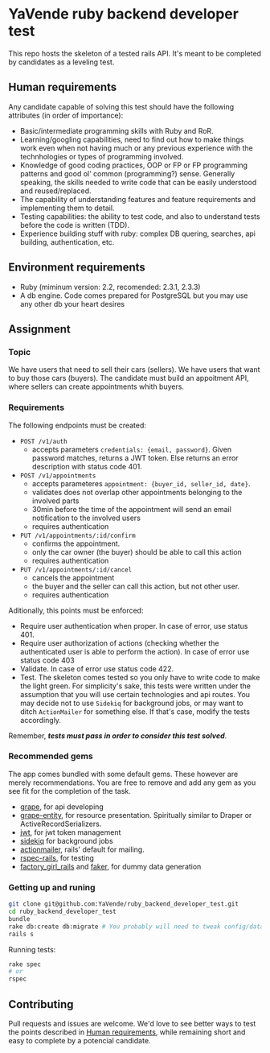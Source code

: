 # YaVende ruby backend developer test

This repo hosts the skeleton of a tested rails API.
It's meant to be completed by candidates as a leveling test.


## Human requirements

Any candidate capable of solving this test should have the following attributes (in order of importance):

- Basic/intermediate programming skills with Ruby and RoR.
- Learning/googling capabilities, need to find out how to make things work even when not having much or any previous experience with the technhologies or types of programming involved.
- Knowledge of good coding practices, OOP or FP or FP programming patterns and good ol' common (programming?) sense. Generally speaking, the skills needed to write code that can be easily understood and reused/replaced.
- The capability of understanding features and feature requirements and implementing them to detail.
- Testing capabilities: the ability to test code, and also to understand tests before the code is written (TDD).
- Experience building stuff with ruby: complex DB quering, searches, api building, authentication, etc.

## Environment requirements

- Ruby (miminum version: 2.2, recomended: 2.3.1, 2.3.3)
- A db engine. Code comes prepared for PostgreSQL but you may use any other db your heart desires

## Assignment

### Topic
We have users that need to sell their cars (sellers).
We have users that want to buy those cars (buyers).
The candidate must build an appoitment API, where sellers can create appointments whith buyers.

### Requirements

The following endpoints must be created:

- `POST /v1/auth`
  -  accepts parameters `credentials: {email, password}`. Given password matches, returns a JWT token. Else returns an error description with status code 401.
- `POST /v1/appointments`
  - accepts parameteres `appointment: {buyer_id, seller_id, date}`.
  - validates does not overlap other appointments belonging to the involved parts
  - 30min before the time of the appointment will send an email notification to the involved users
  - requires authentication
- `PUT /v1/appointments/:id/confirm`
  - confirms the appointment.
  - only the car owner (the buyer) should be able to call this action
  - requires authentication
- `PUT /v1/appointments/:id/cancel`
  - cancels the appointment
  - the buyer and the seller can call this action, but not other user.
  - requires authentication

Aditionally, this points must be enforced:

- Require user authentication when proper. In case of error, use status 401.
- Require user authorization of actions (checking whether the authenticated user is able to perform the action). In case of error use status code 403
- Validate. In case of error use status code 422.
- Test. The skeleton comes tested so you only have to write code to make the light green.
For simplicity's sake, this tests were written under the assumption that you will use certain technologies and api routes.
You may decide not to use `Sidekiq` for background jobs, or may want to ditch `ActionMailer` for something else.
If that's case, modify the tests accordingly.

Remember, ***tests must pass in order to consider this test solved***.

### Recommended gems
The app comes bundled with some default gems.
These however are merely recommendations.
You are free to remove and add any gem as you see fit for the completion of the task.

- [grape](https://github.com/ruby-grape/grape), for api developing
- [grape-entity](https://github.com/ruby-grape/grape-entity), for resource presentation. Spiritually similar to Draper or ActiveRecordSerializers.
- [jwt](https://github.com/jwt/ruby-jwt), for jwt token management
- [sidekiq](https://github.com/mperham/sidekiq) for background jobs
- [actionmailer](https://github.com/rails/rails/tree/master/actionmailer), rails' default for mailing.
- [rspec-rails](https://github.com/rspec/rspec-rails), for testing
- [factory_girl_rails](https://github.com/thoughtbot/factory_girl_rails) and [faker](https://github.com/stympy/faker), for dummy data generation

### Getting up and runing

~~~bash
git clone git@github.com:YaVende/ruby_backend_developer_test.git
cd ruby_backend_developer_test
bundle
rake db:create db:migrate # You probably will need to tweak config/database.yml
rails s
~~~
Running tests:
~~~bash
rake spec
# or
rspec
~~~

## Contributing
Pull requests and issues are welcome.
We'd love to see better ways to test the points described in [Human requirements](#human-requirements), while remaining short and easy to complete by a potencial candidate.
